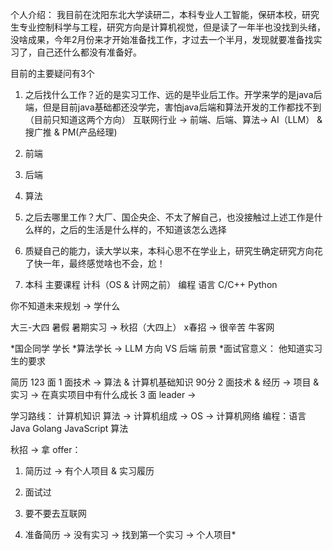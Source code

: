 个人介绍：
  我目前在沈阳东北大学读研二，本科专业人工智能，保研本校，研究生专业控制科学与工程，研究方向是计算机视觉，但是读了一年半也没找到头绪，没啥成果，今年2月份来才开始准备找工作，才过去一个半月，发现就要准备找实习了，自己还什么都没有准备好。

目前的主要疑问有3个
  1. 之后找什么工作？近的是实习工作、远的是毕业后工作。开学来学的是java后端，但是目前java基础都还没学完，害怕java后端和算法开发的工作都找不到（目前只知道这两个方向）
互联网行业 -> 前端、后端、算法-> AI（LLM） & 搜广推 & PM(产品经理)

1. 前端
2. 后端
3. 算法

  1. 之后去哪里工作？大厂、国企央企、不太了解自己，也没接触过上述工作是什么样的，之后的生活是什么样的，不知道该怎么选择
  2. 质疑自己的能力，读大学以来，本科心思不在学业上，研究生确定研究方向花了快一年，最终感觉啥也不会，尬！

4. 本科 主要课程 计科（OS & 计网之前）
编程 语言 C/C++ Python

你不知道未来规划 -> 学什么

大三-大四 暑假 暑期实习 -> 秋招（大四上） x春招 -> 很辛苦
牛客网

*国企同学 学长
*算法学长 -> LLM 方向 VS 后端 前景
*面试官意义：
他知道实习生的要求

简历
123 面
1 面技术 -> 算法 & 计算机基础知识 90分
2 面技术 & 经历 -> 项目 & 实习 -> 在真实项目中有什么成长
3 面 leader ->

学习路线：
计算机知识 算法 -> 计算机组成 -> OS -> 计算机网络
编程：语言 Java Golang JavaScript
算法

秋招 -> 拿 offer：
1. 简历过 -> 有个人项目 & 实习履历 
2. 面试过

3. 要不要去互联网
4. 准备简历 -> 没有实习 -> 找到第一个实习 -> 个人项目*
